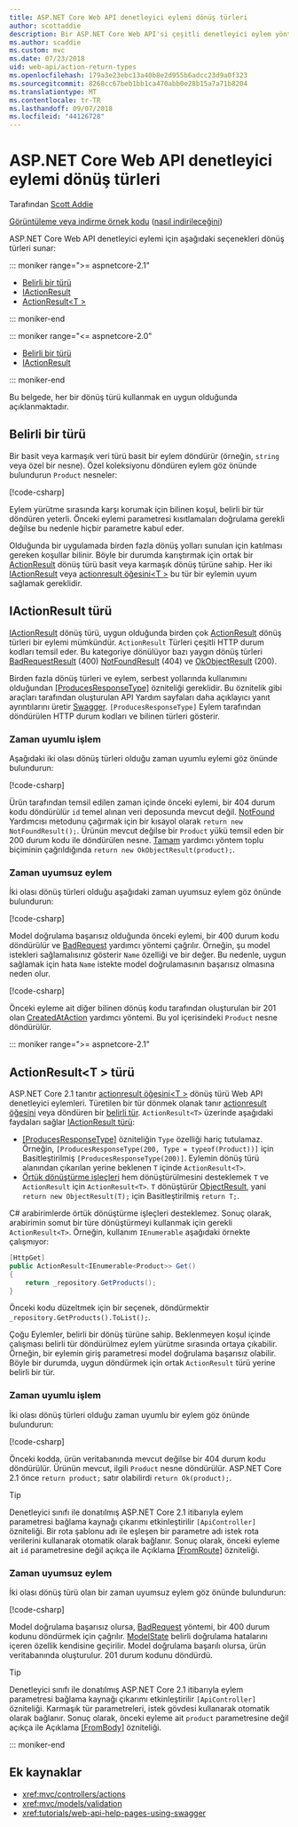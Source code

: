 ```yaml
---
title: ASP.NET Core Web API denetleyici eylemi dönüş türleri
author: scottaddie
description: Bir ASP.NET Core Web API'si çeşitli denetleyici eylem yönteminin dönüş türleri kullanma hakkında bilgi edinin.
ms.author: scaddie
ms.custom: mvc
ms.date: 07/23/2018
uid: web-api/action-return-types
ms.openlocfilehash: 179a3e23ebc13a40b8e2d955b6adcc23d9a0f323
ms.sourcegitcommit: 8268cc67beb1bb1ca470abb0e28b15a7a71b8204
ms.translationtype: MT
ms.contentlocale: tr-TR
ms.lasthandoff: 09/07/2018
ms.locfileid: "44126728"
---
```

# <a name="controller-action-return-types-in-aspnet-core-web-api"></a>ASP.NET Core Web API denetleyici eylemi dönüş türleri

Tarafından [Scott Addie](https://github.com/scottaddie)

[Görüntüleme veya indirme örnek kodu](https://github.com/aspnet/Docs/tree/master/aspnetcore/web-api/action-return-types/samples) ([nasıl indirileceğini](xref:tutorials/index#how-to-download-a-sample))

ASP.NET Core Web API denetleyici eylemi için aşağıdaki seçenekleri dönüş türleri sunar:

::: moniker range=">= aspnetcore-2.1"

* [Belirli bir türü](#specific-type)
* [IActionResult](#iactionresult-type)
* [ActionResult\<T >](#actionresultt-type)

::: moniker-end

::: moniker range="<= aspnetcore-2.0"

* [Belirli bir türü](#specific-type)
* [IActionResult](#iactionresult-type)

::: moniker-end

Bu belgede, her bir dönüş türü kullanmak en uygun olduğunda açıklanmaktadır.

## <a name="specific-type"></a>Belirli bir türü

Bir basit veya karmaşık veri türü basit bir eylem döndürür (örneğin, `string` veya özel bir nesne). Özel koleksiyonu döndüren eylem göz önünde bulundurun `Product` nesneler:

[!code-csharp[](../web-api/action-return-types/samples/WebApiSample.Api.21/Controllers/ProductsController.cs?name=snippet_Get)]

Eylem yürütme sırasında karşı korumak için bilinen koşul, belirli bir tür döndüren yeterli. Önceki eylemi parametresi kısıtlamaları doğrulama gerekli değilse bu nedenle hiçbir parametre kabul eder.

Olduğunda bir uygulamada birden fazla dönüş yolları sunulan için katılması gereken koşullar bilinir. Böyle bir durumda karıştırmak için ortak bir [ActionResult](/dotnet/api/microsoft.aspnetcore.mvc.actionresult) dönüş türü basit veya karmaşık dönüş türüne sahip. Her iki [IActionResult](#iactionresult-type) veya [actionresult öğesini\<T >](#actionresultt-type) bu tür bir eylemin uyum sağlamak gereklidir.

## <a name="iactionresult-type"></a>IActionResult türü

[IActionResult](/dotnet/api/microsoft.aspnetcore.mvc.iactionresult) dönüş türü, uygun olduğunda birden çok [ActionResult](/dotnet/api/microsoft.aspnetcore.mvc.actionresult) dönüş türleri bir eylemi mümkündür. `ActionResult` Türleri çeşitli HTTP durum kodları temsil eder. Bu kategoriye dönülüyor bazı yaygın dönüş türleri [BadRequestResult](/dotnet/api/microsoft.aspnetcore.mvc.badrequestresult) (400) [NotFoundResult](/dotnet/api/microsoft.aspnetcore.mvc.notfoundresult) (404) ve [OkObjectResult](/dotnet/api/microsoft.aspnetcore.mvc.okobjectresult) (200).

Birden fazla dönüş türleri ve eylem, serbest yollarında kullanımını olduğundan [[ProducesResponseType]](/dotnet/api/microsoft.aspnetcore.mvc.producesresponsetypeattribute.-ctor) özniteliği gereklidir. Bu öznitelik gibi araçları tarafından oluşturulan API Yardım sayfaları daha açıklayıcı yanıt ayrıntılarını üretir [Swagger](/aspnet/core/tutorials/web-api-help-pages-using-swagger). `[ProducesResponseType]` Eylem tarafından döndürülen HTTP durum kodları ve bilinen türleri gösterir.

### <a name="synchronous-action"></a>Zaman uyumlu işlem

Aşağıdaki iki olası dönüş türleri olduğu zaman uyumlu eylemi göz önünde bulundurun:

[!code-csharp[](../web-api/action-return-types/samples/WebApiSample.Api.Pre21/Controllers/ProductsController.cs?name=snippet_GetById&highlight=8,11)]

Ürün tarafından temsil edilen zaman içinde önceki eylemi, bir 404 durum kodu döndürülür `id` temel alınan veri deposunda mevcut değil. [NotFound](/dotnet/api/microsoft.aspnetcore.mvc.controllerbase.notfound) Yardımcısı metodunu çağırmak için bir kısayol olarak `return new NotFoundResult();`. Ürünün mevcut değilse bir `Product` yükü temsil eden bir 200 durum kodu ile döndürülen nesne. [Tamam](/dotnet/api/microsoft.aspnetcore.mvc.controllerbase.ok) yardımcı yöntem toplu biçiminin çağrıldığında `return new OkObjectResult(product);`.

### <a name="asynchronous-action"></a>Zaman uyumsuz eylem

İki olası dönüş türleri olduğu aşağıdaki zaman uyumsuz eylem göz önünde bulundurun:

[!code-csharp[](../web-api/action-return-types/samples/WebApiSample.Api.Pre21/Controllers/ProductsController.cs?name=snippet_CreateAsync&highlight=8,13)]

Model doğrulama başarısız olduğunda önceki eylemi, bir 400 durum kodu döndürülür ve [BadRequest](/dotnet/api/microsoft.aspnetcore.mvc.controllerbase.badrequest) yardımcı yöntemi çağrılır. Örneğin, şu model istekleri sağlamalısınız gösterir `Name` özelliği ve bir değer. Bu nedenle, uygun sağlamak için hata `Name` istekte model doğrulamasının başarısız olmasına neden olur.

[!code-csharp[](../web-api/action-return-types/samples/WebApiSample.DataAccess/Models/Product.cs?name=snippet_ProductClass&highlight=5-6)]

Önceki eyleme ait diğer bilinen dönüş kodu tarafından oluşturulan bir 201 olan [CreatedAtAction](/dotnet/api/microsoft.aspnetcore.mvc.controllerbase.createdataction) yardımcı yöntemi. Bu yol içerisindeki `Product` nesne döndürülür.

::: moniker range=">= aspnetcore-2.1"

## <a name="actionresultt-type"></a>ActionResult\<T > türü

ASP.NET Core 2.1 tanıtır [actionresult öğesini\<T >](/dotnet/api/microsoft.aspnetcore.mvc.actionresult-1) dönüş türü Web API denetleyici eylemleri. Türetilen bir tür dönmek olanak tanır [actionresult öğesini](/dotnet/api/microsoft.aspnetcore.mvc.actionresult) veya döndüren bir [belirli tür](#specific-type). `ActionResult<T>` üzerinde aşağıdaki faydaları sağlar [IActionResult türü](#iactionresult-type):

* [[ProducesResponseType]](/dotnet/api/microsoft.aspnetcore.mvc.producesresponsetypeattribute) özniteliğin `Type` özelliği hariç tutulamaz. Örneğin, `[ProducesResponseType(200, Type = typeof(Product))]` için Basitleştirilmiş `[ProducesResponseType(200)]`. Eylemin dönüş türü alanından çıkarılan yerine beklenen `T` içinde `ActionResult<T>`.
* [Örtük dönüştürme işleçleri](/dotnet/csharp/language-reference/keywords/implicit) hem dönüştürülmesini desteklemek `T` ve `ActionResult` için `ActionResult<T>`. `T` dönüştürür [ObjectResult](/dotnet/api/microsoft.aspnetcore.mvc.objectresult), yani `return new ObjectResult(T);` için Basitleştirilmiş `return T;`.

C# arabirimlerde örtük dönüştürme işleçleri desteklemez. Sonuç olarak, arabirimin somut bir türe dönüştürmeyi kullanmak için gerekli `ActionResult<T>`. Örneğin, kullanım `IEnumerable` aşağıdaki örnekte çalışmıyor:

```csharp
[HttpGet]
public ActionResult<IEnumerable<Product>> Get()
{
    return _repository.GetProducts();
}
```

Önceki kodu düzeltmek için bir seçenek, döndürmektir `_repository.GetProducts().ToList();`.

Çoğu Eylemler, belirli bir dönüş türüne sahip. Beklenmeyen koşul içinde çalışması belirli tür döndürülmez eylem yürütme sırasında ortaya çıkabilir. Örneğin, bir eylemin giriş parametresi model doğrulama başarısız olabilir. Böyle bir durumda, uygun döndürmek için ortak `ActionResult` türü yerine belirli bir tür.

### <a name="synchronous-action"></a>Zaman uyumlu işlem

İki olası dönüş türleri olduğu zaman uyumlu bir eylem göz önünde bulundurun:

[!code-csharp[](../web-api/action-return-types/samples/WebApiSample.Api.21/Controllers/ProductsController.cs?name=snippet_GetById&highlight=8,11)]

Önceki kodda, ürün veritabanında mevcut değilse bir 404 durum kodu döndürülür. Ürünün mevcut, ilgili `Product` nesne döndürülür. ASP.NET Core 2.1 önce `return product;` satır olabilirdi `return Ok(product);`.

> [!TIP]
> Denetleyici sınıfı ile donatılmış ASP.NET Core 2.1 itibarıyla eylem parametresi bağlama kaynağı çıkarımı etkinleştirilir `[ApiController]` özniteliği. Bir rota şablonu adı ile eşleşen bir parametre adı istek rota verilerini kullanarak otomatik olarak bağlanır. Sonuç olarak, önceki eyleme ait `id` parametresine değil açıkça ile Açıklama [[FromRoute]](/dotnet/api/microsoft.aspnetcore.mvc.fromrouteattribute) özniteliği.

### <a name="asynchronous-action"></a>Zaman uyumsuz eylem

İki olası dönüş türü olan bir zaman uyumsuz eylem göz önünde bulundurun:

[!code-csharp[](../web-api/action-return-types/samples/WebApiSample.Api.21/Controllers/ProductsController.cs?name=snippet_CreateAsync&highlight=8,13)]

Model doğrulama başarısız olursa, [BadRequest](/dotnet/api/microsoft.aspnetcore.mvc.controllerbase.badrequest#Microsoft_AspNetCore_Mvc_ControllerBase_BadRequest_Microsoft_AspNetCore_Mvc_ModelBinding_ModelStateDictionary_) yöntemi, bir 400 durum kodunu döndürmek için çağrılır. [ModelState](/dotnet/api/microsoft.aspnetcore.mvc.controllerbase.modelstate) belirli doğrulama hatalarını içeren özellik kendisine geçirilir. Model doğrulama başarılı olursa, ürün veritabanında oluşturulur. 201 durum kodunu döndürdü.

> [!TIP]
> Denetleyici sınıfı ile donatılmış ASP.NET Core 2.1 itibarıyla eylem parametresi bağlama kaynağı çıkarımı etkinleştirilir `[ApiController]` özniteliği. Karmaşık tür parametreleri, istek gövdesi kullanarak otomatik olarak bağlanır. Sonuç olarak, önceki eyleme ait `product` parametresine değil açıkça ile Açıklama [[FromBody]](/dotnet/api/microsoft.aspnetcore.mvc.frombodyattribute) özniteliği.

::: moniker-end

## <a name="additional-resources"></a>Ek kaynaklar

* <xref:mvc/controllers/actions>
* <xref:mvc/models/validation>
* <xref:tutorials/web-api-help-pages-using-swagger>
